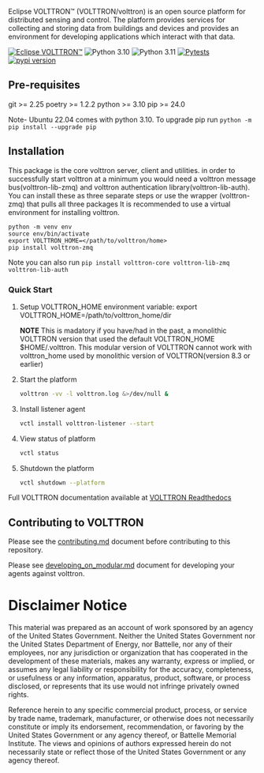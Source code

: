 Eclipse VOLTTRON™ (VOLTTRON/volttron) is an open source platform for distributed sensing and control. The platform provides services for collecting and storing data from buildings and devices and provides an environment for developing applications which interact with that data.

[![Eclipse VOLTTRON™](https://img.shields.io/badge/Eclips%20VOLTTRON--red.svg)](https://volttron.readthedocs.io/en/latest/)
![Python 3.10](https://img.shields.io/badge/python-3.10-blue.svg)
![Python 3.11](https://img.shields.io/badge/python-3.11-blue.svg)
[![Pytests](https://github.com/eclipse-volttron/volttron-core/actions/workflows/run-tests.yml/badge.svg)](https://github.com/eclipse-volttron/volttron-core/actions/workflows/run-tests.yml)
[![pypi version](https://img.shields.io/pypi/v/volttron.svg)](https://pypi.org/project/volttron/)
## Pre-requisites
git >= 2.25
poetry >= 1.2.2
python >= 3.10
pip >= 24.0

Note- Ubuntu 22.04 comes with python 3.10. To upgrade pip run ```python -m pip install --upgrade pip```
 
## Installation
This package is the core volttron server, client and utilities. in order to successfully start volttron at a minimum you would need a volttron message bus(volttron-lib-zmq) and volttron authentication library(volttron-lib-auth). You can install these as three separate steps or use the wrapper (volttron-zmq) that pulls all three packages
It is recommended to use a virtual environment for installing volttron.

```shell
python -m venv env
source env/bin/activate
export VOLTTRON_HOME=</path/to/volttron/home>
pip install volttron-zmq
```

Note you can also run ```pip install volttron-core volttron-lib-zmq volttron-lib-auth```

### Quick Start

 1. Setup VOLTTRON_HOME environment variable: export VOLTTRON_HOME=/path/to/volttron_home/dir 
 
    **NOTE** This is madatory if you have/had in the past, a monolithic    VOLTTRON version that used the default VOLTTRON_HOME $HOME/.volttron. This modular version of VOLTTRON cannot work with volttron_home used by monolithic version of VOLTTRON(version 8.3 or earlier)
 
 2. Start the platform
    ```bash
    volttron -vv -l volttron.log &>/dev/null &
    ```

 3. Install listener agent
    ```bash
    vctl install volttron-listener --start
    ```

 4. View status of platform
    ```bash
    vctl status
    ```

 5. Shutdown the platform
    ```bash
    vctl shutdown --platform
    ```

Full VOLTTRON documentation available at [VOLTTRON Readthedocs](https://volttron.readthedocs.io)

## Contributing to VOLTTRON

Please see the [contributing.md](CONTRIBUTING.md) document before contributing to this repository.

Please see [developing_on_modular.md](DEVELOPING_ON_MODULAR.md) document for developing your agents against volttron.

# Disclaimer Notice

This material was prepared as an account of work sponsored by an agency of the
United States Government.  Neither the United States Government nor the United
States Department of Energy, nor Battelle, nor any of their employees, nor any
jurisdiction or organization that has cooperated in the development of these
materials, makes any warranty, express or implied, or assumes any legal
liability or responsibility for the accuracy, completeness, or usefulness or any
information, apparatus, product, software, or process disclosed, or represents
that its use would not infringe privately owned rights.

Reference herein to any specific commercial product, process, or service by
trade name, trademark, manufacturer, or otherwise does not necessarily
constitute or imply its endorsement, recommendation, or favoring by the United
States Government or any agency thereof, or Battelle Memorial Institute. The
views and opinions of authors expressed herein do not necessarily state or
reflect those of the United States Government or any agency thereof.
